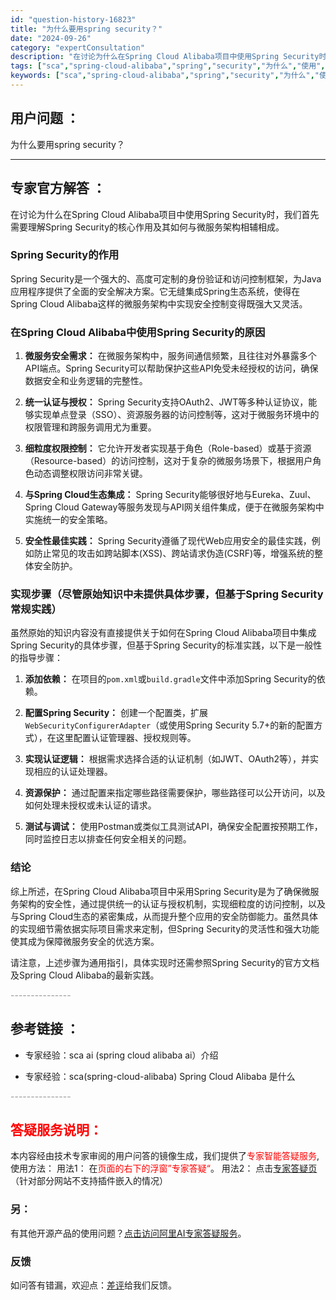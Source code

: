 ```yaml
---
id: "question-history-16823"
title: "为什么要用spring security？"
date: "2024-09-26"
category: "expertConsultation"
description: "在讨论为什么在Spring Cloud Alibaba项目中使用Spring Security时，我们首先需要理解Spring Security的核心作用及其如何与微服务架构相辅相成。### Spring Security的作用Spring Security是一个强大的、高度可定制的身份验证和访问控"
tags: ["sca","spring-cloud-alibaba","spring","security","为什么","使用","安全"]
keywords: ["sca","spring-cloud-alibaba","spring","security","为什么","使用","安全"]
---
```


## 用户问题 ： 
 为什么要用spring security？  

---------------
## 专家官方解答 ：

在讨论为什么在Spring Cloud Alibaba项目中使用Spring Security时，我们首先需要理解Spring Security的核心作用及其如何与微服务架构相辅相成。

### Spring Security的作用

Spring Security是一个强大的、高度可定制的身份验证和访问控制框架，为Java应用程序提供了全面的安全解决方案。它无缝集成Spring生态系统，使得在Spring Cloud Alibaba这样的微服务架构中实现安全控制变得既强大又灵活。

### 在Spring Cloud Alibaba中使用Spring Security的原因

1. **微服务安全需求：** 在微服务架构中，服务间通信频繁，且往往对外暴露多个API端点。Spring Security可以帮助保护这些API免受未经授权的访问，确保数据安全和业务逻辑的完整性。

2. **统一认证与授权：** Spring Security支持OAuth2、JWT等多种认证协议，能够实现单点登录（SSO）、资源服务器的访问控制等，这对于微服务环境中的权限管理和跨服务调用尤为重要。

3. **细粒度权限控制：** 它允许开发者实现基于角色（Role-based）或基于资源（Resource-based）的访问控制，这对于复杂的微服务场景下，根据用户角色动态调整权限访问非常关键。

4. **与Spring Cloud生态集成：** Spring Security能够很好地与Eureka、Zuul、Spring Cloud Gateway等服务发现与API网关组件集成，便于在微服务架构中实施统一的安全策略。

5. **安全性最佳实践：** Spring Security遵循了现代Web应用安全的最佳实践，例如防止常见的攻击如跨站脚本(XSS)、跨站请求伪造(CSRF)等，增强系统的整体安全防护。

### 实现步骤（尽管原始知识中未提供具体步骤，但基于Spring Security常规实践）

虽然原始的知识内容没有直接提供关于如何在Spring Cloud Alibaba项目中集成Spring Security的具体步骤，但基于Spring Security的标准实践，以下是一般性的指导步骤：

1. **添加依赖：** 在项目的`pom.xml`或`build.gradle`文件中添加Spring Security的依赖。

2. **配置Spring Security：** 创建一个配置类，扩展`WebSecurityConfigurerAdapter`（或使用Spring Security 5.7+的新的配置方式），在这里配置认证管理器、授权规则等。

3. **实现认证逻辑：** 根据需求选择合适的认证机制（如JWT、OAuth2等），并实现相应的认证处理器。

4. **资源保护：** 通过配置来指定哪些路径需要保护，哪些路径可以公开访问，以及如何处理未授权或未认证的请求。

5. **测试与调试：** 使用Postman或类似工具测试API，确保安全配置按预期工作，同时监控日志以排查任何安全相关的问题。

### 结论

综上所述，在Spring Cloud Alibaba项目中采用Spring Security是为了确保微服务架构的安全性，通过提供统一的认证与授权机制，实现细粒度的访问控制，以及与Spring Cloud生态的紧密集成，从而提升整个应用的安全防御能力。虽然具体的实现细节需依据实际项目需求来定制，但Spring Security的灵活性和强大功能使其成为保障微服务安全的优选方案。

请注意，上述步骤为通用指引，具体实现时还需参照Spring Security的官方文档及Spring Cloud Alibaba的最新实践。


<font color="#949494">---------------</font> 


## 参考链接 ：

* 专家经验：sca ai (spring cloud alibaba ai）介绍 
 
 * 专家经验：sca(spring-cloud-alibaba) Spring Cloud Alibaba 是什么 


 <font color="#949494">---------------</font> 
 


## <font color="#FF0000">答疑服务说明：</font> 

本内容经由技术专家审阅的用户问答的镜像生成，我们提供了<font color="#FF0000">专家智能答疑服务</font>,使用方法：
用法1： 在<font color="#FF0000">页面的右下的浮窗”专家答疑“</font>。
用法2： 点击[专家答疑页](https://answer.opensource.alibaba.com/docs/intro)（针对部分网站不支持插件嵌入的情况）
### 另：


有其他开源产品的使用问题？[点击访问阿里AI专家答疑服务](https://answer.opensource.alibaba.com/docs/intro)。
### 反馈
如问答有错漏，欢迎点：[差评](https://ai.nacos.io/user/feedbackByEnhancerGradePOJOID?enhancerGradePOJOId=16857)给我们反馈。
